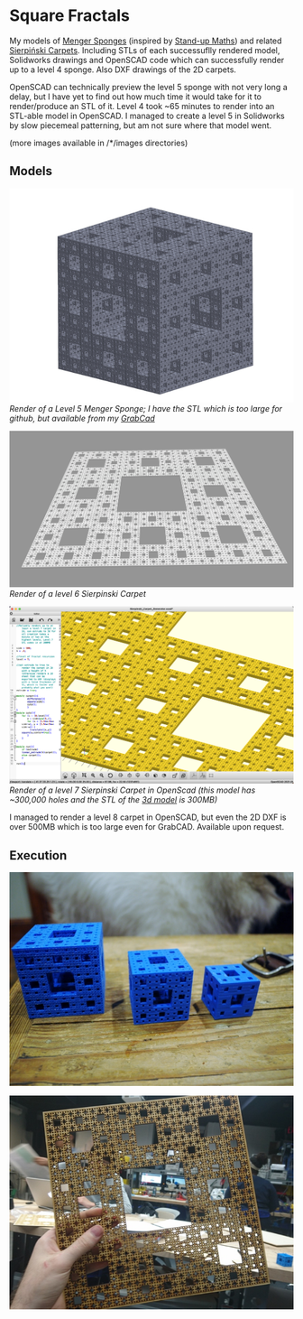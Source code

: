 # Square Fractals

My models of [Menger Sponges](https://en.wikipedia.org/wiki/Menger_sponge) (inspired by  [Stand-up Maths](https://www.youtube.com/watch?v=8pj8_zjelDo)) and related [Sierpiński Carpets](https://en.wikipedia.org/wiki/Sierpi%C5%84ski_carpet). Including STLs of each successuflly rendered model, Solidworks drawings and OpenSCAD code which can successfully render up to a level 4 sponge. Also DXF drawings of the 2D carpets.

 OpenSCAD can technically preview the level 5 sponge with not very long a delay, but I have yet to find out how much time it would take for it to render/produce an STL of it. Level 4 took ~65 minutes to render into an STL-able model in OpenSCAD. I managed to create a level 5 in Solidworks by slow piecemeal patterning, but am not sure where that model went.

(more images available in /*/images directories)

## Models

![Menger sponge level 5 model](./Menger-Sponges/images/Menger5.jpeg)
*Render of a Level 5 Menger Sponge; I have the STL which is too large for github, but available from my [GrabCad](https://grabcad.com/library/menger-sponges-1)*


![Sierpinski Carpet level 6 model](./Sierpinski-Carpets/images/Sierpinski_Carpet_6.png)
*Render of a level 6 Sierpinski Carpet*

![Sierpinski Carpet level 7 in openSCAD](./Sierpinski-Carpets/images/scadSierpinski7.png)
*Render of a level 7 Sierpinski Carpet in OpenScad (this model has ~300,000 holes and the STL of the [3d model](https://grabcad.com/library/sierpinski-carpet-fractals-1) is 300MB)*

I managed to render a level 8 carpet in OpenSCAD, but even the 2D DXF is over 500MB which is too large even for GrabCAD. Available upon request.

## Execution

![Menger sponge levels 2,3, and 4 Print](./Menger-Sponges/images/MengerPrints2_3_4.jpg)

![Sierpinski Carpet level 5 Lasercut](./Sierpinski-Carpets/images/cutout.jpg)
